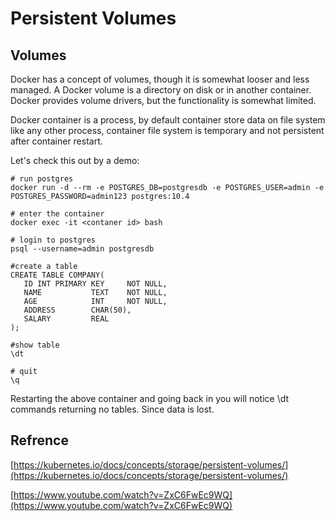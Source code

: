 # Persistent Volumes

## Volumes

Docker has a concept of volumes, though it is somewhat looser and less managed. A Docker volume is a directory on disk or in another container. Docker provides volume drivers, but the functionality is somewhat limited.

Docker container is a process, by default container store data on file system like any other process, container file system is temporary and not persistent after container restart.

Let's check this out by a demo:

```
# run postgres
docker run -d --rm -e POSTGRES_DB=postgresdb -e POSTGRES_USER=admin -e POSTGRES_PASSWORD=admin123 postgres:10.4

# enter the container
docker exec -it <contaner id> bash

# login to postgres
psql --username=admin postgresdb

#create a table
CREATE TABLE COMPANY(
   ID INT PRIMARY KEY     NOT NULL,
   NAME           TEXT    NOT NULL,
   AGE            INT     NOT NULL,
   ADDRESS        CHAR(50),
   SALARY         REAL
);

#show table
\dt

# quit 
\q
```
Restarting the above container and going back in you will notice \dt commands returning no tables. Since data is lost.


## Refrence 

[https://kubernetes.io/docs/concepts/storage/persistent-volumes/](https://kubernetes.io/docs/concepts/storage/persistent-volumes/)

[https://www.youtube.com/watch?v=ZxC6FwEc9WQ](https://www.youtube.com/watch?v=ZxC6FwEc9WQ)